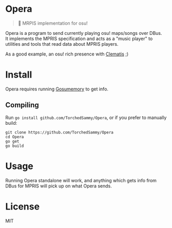 # Opera
> 💃 MRPIS implementation for osu!

Opera is a program to send currently playing osu! maps/songs over DBus.  
It implements the MPRIS specification and acts as a "music player" to
utilities and tools that read data about MPRIS players.

As a good example, an osu! rich presence with [Clematis](https://github.com/TorchedSammy/Clematis)
;)

# Install
Opera requires running [Gosumemory](https://github.com/l3lackShark/gosumemory) to get info.

## Compiling
Run `go install github.com/TorchedSammy/Opera`, or if you prefer to manually build:  
```
git clone https://github.com/TorchedSammy/Opera
cd Opera
go get
go build
```

# Usage
Running Opera standalone will work, and anything which gets info from DBus
for MPRIS will pick up on what Opera sends.

# License
MIT

